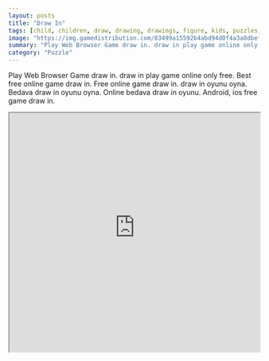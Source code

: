 ```yaml
---
layout: posts
title: "Draw In"
tags: [child, children, draw, drawing, drawings, figure, kids, puzzles, kidspuzzles, free, online, games, oyna, game, free, games, play, play, games]
image: "https://img.gamedistribution.com/83499a15592b4abd94d0f4a3a8dbef84-512x512.jpeg"
summary: "Play Web Browser Game draw in. draw in play game online only free. Best free online game draw in. Free online game draw in. draw in oyunu oyna. Bedava draw in oyunu oyna. Online bedava draw in oyunu. Android, ios free game draw in."
category: "Puzzle"
---
```


Play Web Browser Game draw in. draw in play game online only free. Best free online game draw in. Free online game draw in. draw in oyunu oyna. Bedava draw in oyunu oyna. Online bedava draw in oyunu. Android, ios free game draw in.

<iframe width="100%" height="480px;" src="https://html5.gamedistribution.com/83499a15592b4abd94d0f4a3a8dbef84/"></iframe>